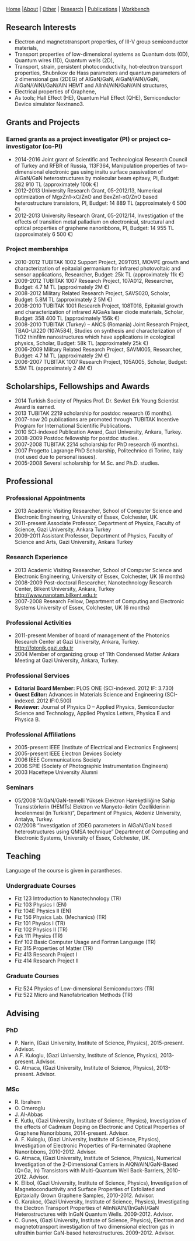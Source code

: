 [Home](index.md) |[About](about.md) | [Other](other.md) | [Research](research.md) | [Publications](publications.md) | [Workbench](workbench.md) 

## Research Interests
* Electron and magnetotransport properties, of III-V group semiconductor materials,
* Transport properties of low-dimensional systems as Quantum dots (0D), Quantum wires (1D), Quantum wells (2D),
* Transport, strain, persistent photoconductivity, hot-electron transport properties, Shubnikov de Hass parameters and quantum parameters of 2 dimensional gas (2DEG) of AlGaN/GaN, AlGaN/(AlN)/GaN, AlGaN/(AlN)/GaN/AlN HEMT and AlInN/AlN/GaN/AlN structures,
* Electrical properties of Graphene,
* As tools; Hall Effect (HE), Quantum Hall Effect (QHE), Semiconductor Device simulator Nextnano3.

## Grants and Projects

### Earned grants as a project investigator (PI) or project co-investigator (co-PI)
* 2014-2016      Joint grant of Scientific and Technological Research Council of Turkey and RFBR of Russia, 113F364, Manipulation properties of two-dimensional electronic gas using insitu surface passivation of AlGaN/GaN heterostructures by molecular beam epitaxy, PI, Budget: 282 910 TL (approximately 100k €)
* 2012-2013        University Research Grant, 05-2012/13, Numerical optimization of MgxZn1-xO/ZnO and BexZn1-xO/ZnO based heterostructure transistors, PI, Budget: 14 889 TL (approximately 6 500 €)
* 2012-2013        University Research Grant, 05-2012/14, Investigation of the effects of transition metal palladium on electronical, structural and optical properties of graphene nanoribbons, PI, Budget: 14 955 TL (approximately 6 500 €)

### Project memberships
* 2010-2012        TUBITAK 1002 Support Project, 209T051, MOVPE growth and characterization of epitaxial germanium for infrared photovoltaic and sensor applications, Researcher, Budget: 25k TL       (approximately 11k €)
* 2009-2012        TUBITAK 1007 Research Project, 107A012, Researcher, Budget: 4.7 M TL (approximately 2M €)
* 2008-2012        Military Related Research Project, SAVS020, Scholar, Budget: 5.8M TL (approximately 2 5M €)
* 2008-2010        TUBITAK 1001 Research Project, 108T018, Epitaxial growth and characterization of infrared AlGaAs laser diode materials, Scholar, Budget: 358 400 TL         (approximately 156k €)
* 2008-2010        TUBITAK (Turkey) – ANCS (Romania) Joint Research Project, TBAG-U/220 (107A584), Studies on synthesis and characterization of TiO2 thinfilm nanostructures which have applications in ecological physics, Scholar, Budget: 58k TL (approximately 25k €)
* 2006-2009        Military Related Research Project, SAVM005, Researcher, Budget: 4.7 M TL (approximately 2M €)
* 2006-2007       TUBITAK 1007 Research Project, 105A005, Scholar, Budget: 5.5M TL (approximately 2 4M €)

## Scholarships, Fellowships and Awards
* 2014                Turkish Society of Physics Prof. Dr. Sevket Erk Young Scientist Award is earned.
* 2013                TUBITAK 2219 scholarship for postdoc research (6 months).
* 2007-now     20 publications are promoted through TUBITAK Incentive Program for International Scientific Publications.
* 2010                SCI-indexed Publication Award, Gazi University, Ankara, Turkey.
* 2008-2009    Postdoc fellowship for postdoc studies.
* 2007-2008    TUBITAK 2214 scholarship for PhD research (6 months).
* 2007                Progetto Lagrange PhD Scholarship, Politechnico di Torino, Italy (not used due to personal issues).
* 2005-2008    Several scholarship for M.Sc. and Ph.D. studies.

## Professional
### Professional Appointments
* 2013                   Academic Visiting Researcher, School of Computer Science and Electronic Engineering, University of Essex, Colchester, UK.
* 2011-present    Associate Professor, Department of Physics, Faculty of Science, Gazi University, Ankara Turkey
* 2009-2011        Assistant Professor, Department of Physics, Faculty of Science and Arts, Gazi University, Ankara Turkey

### Research Experience
* 2013                   Academic Visiting Researcher, School of Computer Science and Electronic Engineering, University of Essex, Colchester, UK (6 months)
* 2008-2009        Post-doctoral Researcher, Nanotechnology Research Center, Bilkent University, Ankara, Turkey http://www.nanotam.bilkent.edu.tr
* 2007-2008       Research Fellow, Department of Computing and Electronic Systems University of Essex, Colchester, UK (6 months)

### Professional Activities
* 2011-present    Member of board of management of the Photonics Research Center at Gazi University, Ankara, Turkey. http://fotonik.gazi.edu.tr
* 2004               Member of organizing group of 11th Condensed Matter Ankara Meeting at Gazi University, Ankara, Turkey.

### Professional Services
* **Editorial Board Member:** PLOS ONE (SCI-indexed. 2012 IF: 3.730)
* **Guest Editor:** Advances in Materials Science and Engineering (SCI-indexed. 2012 IF:0.500)
* **Reviewer:** Journal of Physics D – Applied Physics, Semiconductor Science and Technology, Applied Physics Letters, Physica E and Physica B.

### Professional Affiliations
* 2005-present    IEEE (Institute of Electrical and Electronics Engineers)
* 2005-present    IEEE Electron Devices Society
* 2006               IEEE Communications Society
* 2006               SPIE (Society of Photographic Instrumentation Engineers)
* 2003               Hacettepe University Alumni

### Seminars
* 05/2008          “AlGaN/GaN-temelli Yüksek Elektron Hareketliliğine Sahip Transistörlerin (HEMTs) Elektron ve Manyeto-iletim Özelliklerinin İncelenmesi (in Turkish)”, Department of Physics, Akdeniz University, Antalya, Turkey.
* 02/2008          “Investigation of 2DEG parameters in AlGaN/GaN based heterostructures using QMSA technique” Department of Computing and Electronic Systems, University of Essex, Colchester, UK.

## Teaching
Language of the course is given in parantheses.

### Undergraduate Courses
* Fiz 123 Introduction to Nanotechnology (TR)
* Fiz 103 Physics I (EN)
* Fiz 104E Physics II (EN)
* Fiz 156 Physics Lab. (Mechanics) (TR)
* Fiz 101 Physics I (TR)
* Fiz 102 Physics II (TR)
* Fzk 111 Physics (TR)
* Enf 102 Basic Computer Usage and Fortran Language (TR)
* Fiz 315 Properties of Matter (TR)
* Fiz 413 Research Project I
* Fiz 414 Research Project II

### Graduate Courses
* Fiz 524 Physics of Low-dimensional Semiconductors (TR)
* Fiz 522 Micro and Nanofabrication Methods (TR)

## Advising

### PhD
* P. Narin, (Gazi University, Institute of Science, Physics), 2015-present. Advisor.
* A.F. Kuloglu, (Gazi University, Institute of Science, Physics), 2013-present. Advisor.
* G. Atmaca, (Gazi University, Institute of Science, Physics), 2013-present. Advisor.

### MSc

* R. Ibrahem
* O. Omeroglu
* J. Al-Abbas
* E. Kutlu, (Gazi University, Institute of Science, Physics), Investigation of the effects of Cadmium Doping on Electronic and Optical Properties of Graphene Nanoribbons, 2014-present. Advisor.
* A. F. Kuloglu, (Gazi University, Institute of Science, Physics), Investigation of Electronic Properties of Pa-terminated Graphene Nanoribbons, 2010-2012. Advisor.
* G. Atmaca, (Gazi University, Institute of Science, Physics), Numerical Investigation of the 2-Dimensional Carriers in AlQN/AlN/GaN-Based (Q=Ga, In) Transistors with Multi-Quantum Well Back-Barriers, 2010-2012. Advisor.
* K. Elibol, (Gazi University, Institute of Science, Physics), Investigation of Magnetoconductivity and Surface Properties of Exfoliated and Epitaxially Grown Graphene Samples, 2010-2012. Advisor.
* G. Karakoc, (Gazi University, Institute of Science, Physics), Investigating the Electron Transport Properties of AlInN/AlN/(InGaN)/GaN Heterostructures with InGaN Quantum Wells. 2009-2012. Advisor.
* C. Gunes, (Gazi University, Institute of Science, Physics), Electron and magnetotransport investigation of two dimensional electron gas in ultrathin barrier GaN-based heterostructures. 2009-2012. Advisor.
